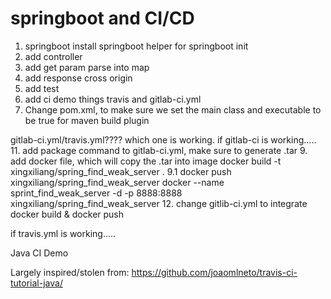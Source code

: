 # springboot and CI/CD

1. springboot install springboot helper for springboot init
2. add controller
3. add get param parse into map
4. add response cross origin
5. add test
6. add ci demo things  travis and gitlab-ci.yml
7. Change pom.xml, to make sure we set the main class and executable to be true for maven build plugin


gitlab-ci.yml/travis.yml???? which one is working.
if gitlab-ci is working.....
11. add package command to gitlab-ci.yml, make sure to generate .tar
9. add docker file, which will copy the .tar into image
   docker build -t xingxiliang/spring_find_weak_server    .
   9.1 docker push xingxiliang/spring_find_weak_server
        docker --name sprint_find_weak_server -d -p 8888:8888  xingxiliang/spring_find_weak_server
12. change gitlib-ci.yml to integrate docker build & docker push

if travis.yml is working.....

Java CI Demo

Largely inspired/stolen from: https://github.com/joaomlneto/travis-ci-tutorial-java/
